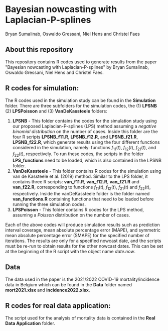 # Bayesian nowcasting with Laplacian-P-splines
Bryan Sumalinab, Oswaldo Gressani, Niel Hens and Christel Faes

## About this repository
This repository contains R codes used to generate results from the paper "Bayesian nowcasting with Laplacian-P-splines" by Bryan Sumalinab, Oswaldo Gressani, Niel Hens and Christel Faes.

## R codes for simulation:
The R codes used in the simulation study can be found in the **Simulation** folder. There are three subfolders for the simulation codes, the (1) **LPSNB** (2) **LPSPoisson** and (3) **VanDeKassteele** folders:
1. **LPSNB** - This folder contains the codes for the simulation study using our proposed Laplacian-P-splines (LPS) method assuming a *negative binomial distribution* on the number of cases. Inside this folder are the four R scripts **LPSNB_f11.R**, **LPSNB_f12.R**, and **LPSNB_f21.R**, **LPSNB_f22.R**, which generate results using the four different functions considered in the simulation, namely: functions $f_{11}(t)$, $f_{12}(t)$, $f_{21}(t)$, and $f_{22}(t)$, respectively. To run these codes, the scripts in the folder **LPS_functions** need to be loaded, which is also contained in the LPSNB folder.
2. **VanDeKassteele** - This folder contains R codes for the simulation using van de Kassteele et al. (2019) method. Similar to the LPS folder, it contains three R scripts: **van_f11.R**, **van_f12.R**, **van_f21.R** and **van_f22.R**, corresponding to functions $f_{11}(t)$, $f_{12}(t)$, $f_{21}(t)$ and $f_{22}(t)$, respectively. Inside the vanDeKassteele folder is the folder named **van_functions.R** containing functions that need to be loaded before running the three simulation codes.
3. **LPSPoisson** - This folder contains R codes for the LPS method, assuming a *Poisson* distribution on the number of cases.

Each of the above codes will produce simulation results such as prediction interval coverage, mean absolute percentage error (MAPE), and symmetric mean absolute percentage error (SMAPE) for the specified number of iterations. The results are only for a specified nowcast date, and the scripts must be re-run to obtain results for the other nowcast dates. This can be set at the beginning of the R script with the object name *date.now*.

## Data
The data used in the paper is the 2021/2022 COVID-19 mortality/incidence data in Belgium which can be found in the **Data** folder named **mort2021.xlsx** and **incidence2022.xlsx**.

## R codes for real data application:
The script used for the analysis of mortality data is contained in the **Real Data Application** folder.
